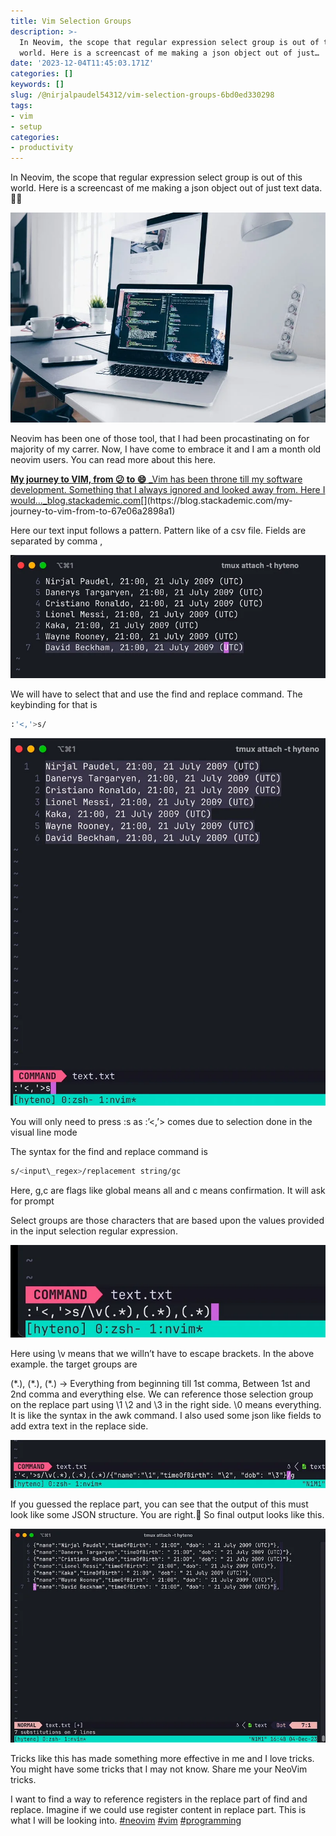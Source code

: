 ```yaml
---
title: Vim Selection Groups
description: >-
  In Neovim, the scope that regular expression select group is out of this
  world. Here is a screencast of me making a json object out of just…
date: '2023-12-04T11:45:03.171Z'
categories: []
keywords: []
slug: /@nirjalpaudel54312/vim-selection-groups-6bd0ed330298
tags:
- vim
- setup
categories:
- productivity
---
```


In Neovim, the scope that regular expression select group is out of this world. Here is a screencast of me making a json object out of just text data. 🧑‍💻

![Lets assume this is vim](img/0__WFPTJY3cD8Ie494A.webp)

Neovim has been one of those tool, that I had been procastinating on for majority of my carrer. Now, I have come to embrace it and I am a month old neovim users. You can read more about this here.

[**My journey to VIM, from 😕 to 😄**
_Vim has been throne till my software development. Something that I always ignored and looked away from. Here I would…_blog.stackademic.com](https://blog.stackademic.com/my-journey-to-vim-from-to-67e06a2898a1 "https://blog.stackademic.com/my-journey-to-vim-from-to-67e06a2898a1")[](https://blog.stackademic.com/my-journey-to-vim-from-to-67e06a2898a1)

Here our text input follows a pattern. Pattern like of a csv file. Fields are separated by comma ,

![](img/1__ukn9uhnohGNhPa2PEgd7Cw.webp)

We will have to select that and use the find and replace command. The keybinding for that is
```bash
:'<,'>s/
```
![](img/1__LRmxpaPiigLB7RqjfCEWkA.webp)

You will only need to press :s as :’<,’> comes due to selection done in the visual line mode

The syntax for the find and replace command is
```bash
s/<input\_regex>/replacement string/gc
```
Here,
g,c are flags like global means all and c means confirmation.
It will ask for prompt

Select groups are those characters that are based upon the values provided in the input selection regular expression.

![](img/1__rD6__KNYcyQ0ukwIS42DvFw.webp)

Here using \\v means that we willn’t have to escape brackets. In the above example. the target groups are

(\*.), (\*.), (\*.) -> Everything from beginning till 1st comma, Between 1st and 2nd comma and everything else. We can reference those selection group on the replace part using \\1 \\2 and \\3 in the right side. \\0 means everything. It is like the syntax in the awk command. I also used some json like fields to add extra text in the replace side.

![](img/1__HZ0BdF__gXycMeBb0oMHe3w.webp)

If you guessed the replace part, you can see that the output of this must look like some JSON structure. You are right.🥳 So final output looks like this.

![](img/1__be5LaJ__H57c2lD0tFkUOvQ.webp)

Tricks like this has made something more effective in me and I love tricks. You might have some tricks that I may not know. Share me your NeoVim tricks.

I want to find a way to reference registers in the replace part of find and replace. Imagine if we could use register content in replace part. This is what I will be looking into.
[#neovim](https://www.linkedin.com/feed/hashtag/?keywords=neovim&highlightedUpdateUrns=urn%3Ali%3Aactivity%3A7137400671321952257) [#vim](https://www.linkedin.com/feed/hashtag/?keywords=vim&highlightedUpdateUrns=urn%3Ali%3Aactivity%3A7137400671321952257) [#programming](https://www.linkedin.com/feed/hashtag/?keywords=programming&highlightedUpdateUrns=urn%3Ali%3Aactivity%3A7137400671321952257)
